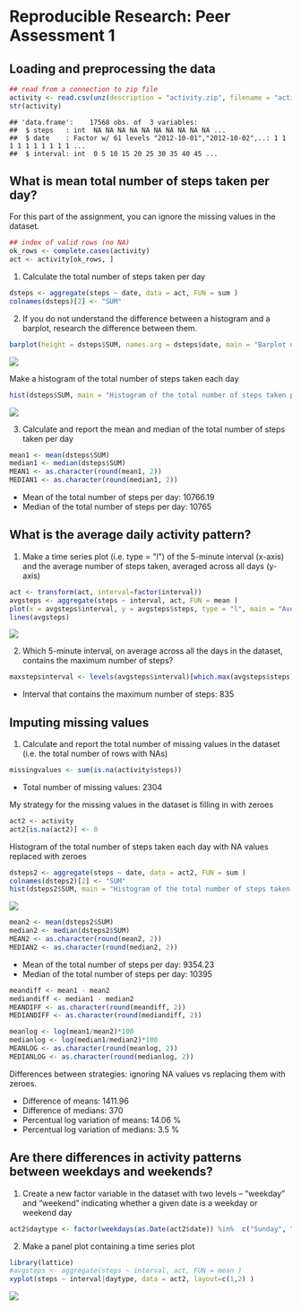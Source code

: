# Reproducible Research: Peer Assessment 1


## Loading and preprocessing the data


```r
## read from a connection to zip file
activity <- read.csv(unz(description = "activity.zip", filename = "activity.csv"), na.strings = "NA")
str(activity)
```

```
## 'data.frame':	17568 obs. of  3 variables:
##  $ steps   : int  NA NA NA NA NA NA NA NA NA NA ...
##  $ date    : Factor w/ 61 levels "2012-10-01","2012-10-02",..: 1 1 1 1 1 1 1 1 1 1 ...
##  $ interval: int  0 5 10 15 20 25 30 35 40 45 ...
```


## What is mean total number of steps taken per day?

For this part of the assignment, you can ignore the missing values in the dataset.

```r
## index of valid rows (no NA)
ok_rows <- complete.cases(activity)
act <- activity[ok_rows, ]
```

1. Calculate the total number of steps taken per day

```r
dsteps <- aggregate(steps ~ date, data = act, FUN = sum )
colnames(dsteps)[2] <- "SUM"
```

2. If you do not understand the difference between a histogram and a barplot, research the difference between them.

```r
barplot(height = dsteps$SUM, names.arg = dsteps$date, main = "Barplot of the total number of steps taken per day", xlab = "Date", ylab = "Steps per day")
```

![](PA1_template_files/figure-html/barplot-1.png) 

Make a histogram of the total number of steps taken each day

```r
hist(dsteps$SUM, main = "Histogram of the total number of steps taken per day", xlab = "Total steps per day", labels = TRUE, col = "yellow")
```

![](PA1_template_files/figure-html/histogram1-1.png) 

3. Calculate and report the mean and median of the total number of steps taken per day

```r
mean1 <- mean(dsteps$SUM)
median1 <- median(dsteps$SUM)
MEAN1 <- as.character(round(mean1, 2))
MEDIAN1 <- as.character(round(median1, 2))
```
- Mean of the total number of steps per day: 10766.19
- Median of the total number of steps per day: 10765


## What is the average daily activity pattern?

1. Make a time series plot (i.e. type = "l") of the 5-minute interval (x-axis) and the average number of steps taken, averaged across all days (y-axis)

```r
act <- transform(act, interval=factor(interval))
avgsteps <- aggregate(steps ~ interval, act, FUN = mean )
plot(x = avgsteps$interval, y = avgsteps$steps, type = "l", main = "Average number of steps, across all days", ylab = "mean steps" )
lines(avgsteps)
```

![](PA1_template_files/figure-html/average-1.png) 

2. Which 5-minute interval, on average across all the days in the dataset, contains the maximum number of steps?

```r
maxstepsinterval <- levels(avgsteps$interval)[which.max(avgsteps$steps)]
```
- Interval that contains the maximum number of steps: 835


## Imputing missing values

1. Calculate and report the total number of missing values in the dataset (i.e. the total number of rows with NAs)

```r
missingvalues <- sum(is.na(activity$steps))
```
- Total number of missing values: 2304

My strategy for the missing values in the dataset is filling in with zeroes

```r
act2 <- activity
act2[is.na(act2)] <- 0
```

Histogram of the total number of steps taken each day with NA values replaced with zeroes

```r
dsteps2 <- aggregate(steps ~ date, data = act2, FUN = sum )
colnames(dsteps2)[2] <- "SUM"
hist(dsteps2$SUM, main = "Histogram of the total number of steps taken per day", xlab = "Total steps per day", labels = TRUE, col = "orange")
```

![](PA1_template_files/figure-html/histogram2-1.png) 


```r
mean2 <- mean(dsteps2$SUM)
median2 <- median(dsteps2$SUM)
MEAN2 <- as.character(round(mean2, 2))
MEDIAN2 <- as.character(round(median2, 2))
```
- Mean of the total number of steps per day: 9354.23
- Median of the total number of steps per day: 10395


```r
meandiff <- mean1 - mean2
mediandiff <- median1 - median2
MEANDIFF <- as.character(round(meandiff, 2))
MEDIANDIFF <- as.character(round(mediandiff, 2))

meanlog <- log(mean1/mean2)*100
medianlog <- log(median1/median2)*100
MEANLOG <- as.character(round(meanlog, 2))
MEDIANLOG <- as.character(round(medianlog, 2))
```
Differences between strategies: ignoring NA values vs replacing them with zeroes.  
- Difference of means: 1411.96  
- Difference of medians: 370  
- Percentual log variation of means: 14.06 %  
- Percentual log variation of medians: 3.5 %  


## Are there differences in activity patterns between weekdays and weekends?

1. Create a new factor variable in the dataset with two levels – “weekday” and “weekend” indicating whether a given date is a weekday or weekend day

```r
act2$daytype <- factor(weekdays(as.Date(act2$date)) %in%  c("Sunday", "Saturday"), levels = c("FALSE", "TRUE"), labels = c("weekday","weekend") )
```
2. Make a panel plot containing a time series plot 

```r
library(lattice)
#avgsteps <- aggregate(steps ~ interval, act, FUN = mean )
xyplot(steps ~ interval|daytype, data = act2, layout=c(1,2) )
```

![](PA1_template_files/figure-html/unnamed-chunk-7-1.png) 

